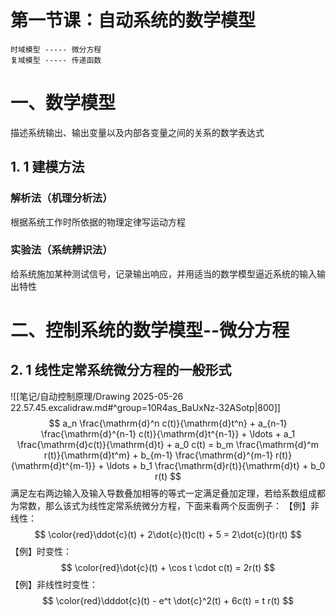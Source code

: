 # 第一节课：自动系统的数学模型
	时域模型 ----- 微分方程
	复域模型 ----- 传递函数

# 一、数学模型
描述系统输出、输出变量以及内部各变量之间的关系的数学表达式
##  1. 1 建模方法
### 解析法（机理分析法）
根据系统工作时所依据的物理定律写运动方程

### 实验法（系统辨识法）
给系统施加某种测试信号，记录输出响应，并用适当的数学模型逼近系统的输入输出特性

# 二、控制系统的数学模型--微分方程

## 2. 1 线性定常系统微分方程的一般形式
![[笔记/自动控制原理/Drawing 2025-05-26 22.57.45.excalidraw.md#^group=10R4as_BaUxNz-32ASotp|800]]
$$
 a_n \frac{\mathrm{d}^n c(t)}{\mathrm{d}t^n} + a_{n-1} \frac{\mathrm{d}^{n-1} c(t)}{\mathrm{d}t^{n-1}} + \ldots + a_1 \frac{\mathrm{d}c(t)}{\mathrm{d}t} + a_0 c(t) = b_m \frac{\mathrm{d}^m r(t)}{\mathrm{d}t^m} + b_{m-1} \frac{\mathrm{d}^{m-1} r(t)}{\mathrm{d}t^{m-1}} + \ldots + b_1 \frac{\mathrm{d}r(t)}{\mathrm{d}t} + b_0 r(t) 
$$
满足左右两边输入及输入导数叠加相等的等式一定满足叠加定理，若给系数组成都为常数，那么该式为线性定常系统微分方程，下面来看两个反面例子：
【例】非线性：
$$
\color{red}\ddot{c}(t) + 2\dot{c}(t)c(t) + 5 = 2\dot{c}(t)r(t)
$$
【例】时变性：
$$
\color{red}\dot{c}(t) + \cos t \cdot c(t) = 2r(t)
$$
【例】非线性时变性：
$$
\color{red}\dddot{c}(t) - e^t \dot{c}^2(t) + 6c(t) = t r(t)
$$
